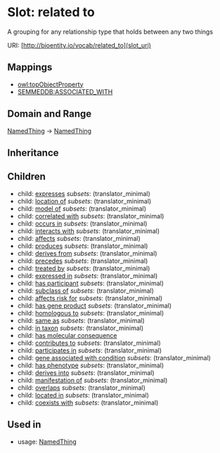 # Slot: related to


A grouping for any relationship type that holds between any two things

URI: [http://bioentity.io/vocab/related_to](slot_uri)
## Mappings

 * [owl:topObjectProperty](http://purl.obolibrary.org/obo/owl_topObjectProperty)
 * [SEMMEDDB:ASSOCIATED_WITH](http://purl.obolibrary.org/obo/SEMMEDDB_ASSOCIATED_WITH)
## Domain and Range

[NamedThing](NamedThing.md) -> [NamedThing](NamedThing.md)
## Inheritance

## Children

 *  child: [expresses](expresses.md) *subsets*: (translator_minimal)
 *  child: [location of](location_of.md) *subsets*: (translator_minimal)
 *  child: [model of](model_of.md) *subsets*: (translator_minimal)
 *  child: [correlated with](correlated_with.md) *subsets*: (translator_minimal)
 *  child: [occurs in](occurs_in.md) *subsets*: (translator_minimal)
 *  child: [interacts with](interacts_with.md) *subsets*: (translator_minimal)
 *  child: [affects](affects.md) *subsets*: (translator_minimal)
 *  child: [produces](produces.md) *subsets*: (translator_minimal)
 *  child: [derives from](derives_from.md) *subsets*: (translator_minimal)
 *  child: [precedes](precedes.md) *subsets*: (translator_minimal)
 *  child: [treated by](treated_by.md) *subsets*: (translator_minimal)
 *  child: [expressed in](expressed_in.md) *subsets*: (translator_minimal)
 *  child: [has participant](has_participant.md) *subsets*: (translator_minimal)
 *  child: [subclass of](subclass_of.md) *subsets*: (translator_minimal)
 *  child: [affects risk for](affects_risk_for.md) *subsets*: (translator_minimal)
 *  child: [has gene product](has_gene_product.md) *subsets*: (translator_minimal)
 *  child: [homologous to](homologous_to.md) *subsets*: (translator_minimal)
 *  child: [same as](same_as.md) *subsets*: (translator_minimal)
 *  child: [in taxon](in_taxon.md) *subsets*: (translator_minimal)
 *  child: [has molecular consequence](has_molecular_consequence.md)
 *  child: [contributes to](contributes_to.md) *subsets*: (translator_minimal)
 *  child: [participates in](participates_in.md) *subsets*: (translator_minimal)
 *  child: [gene associated with condition](gene_associated_with_condition.md) *subsets*: (translator_minimal)
 *  child: [has phenotype](has_phenotype.md) *subsets*: (translator_minimal)
 *  child: [derives into](derives_into.md) *subsets*: (translator_minimal)
 *  child: [manifestation of](manifestation_of.md) *subsets*: (translator_minimal)
 *  child: [overlaps](overlaps.md) *subsets*: (translator_minimal)
 *  child: [located in](located_in.md) *subsets*: (translator_minimal)
 *  child: [coexists with](coexists_with.md) *subsets*: (translator_minimal)
## Used in

 *  usage: [NamedThing](NamedThing.md)
